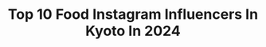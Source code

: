 ---
title: Top 10 Food Instagram Influencers In Kyoto In 2024
description: >-
  Find top food Instagram influencers in Kyoto in 2024. Most popular hashtags: #kyoto #japan #tokyo #ig.
platform: Instagram
hits: 23
text_top: Identify the best Instagram influencers on inBeat.
text_bottom: Our search engine has 23 Instagram influencers like this in Kyoto, Japan for you to connect with.
profiles:
  - username: "stefatty_"
    fullname: >-
      Stephanie
    bio: >-
      📍Tokyo, Japan 🍔 A burger a day keeps the doctor away ⬇️ New YT Video: Kobe & Kyoto Food Adventure
    location: "Japan"
    followers: 39011
    engagement: 955
    commentsToLikes: 0.042617
    id: ckap1n6hav9o80i783vql3rm8
    verified: false
    hashtags: "#novababe, #mycalvins, #pr"
  - username: "moomoomama0502"
    fullname: >-
      satomi
    bio: >-
      •Kyoto.Japan/ •ごはんと好きなこと🍳☕🍨🍰📸 •@ouchicafe_jp アンバサダー
    location: "Japan"
    followers: 45621
    engagement: 452
    commentsToLikes: 0.008377
    id: ck8tcq0vq08oh0j78fpndhgfl
    verified: false
    hashtags: "#foodie, #instafood, #locari, #teatime"
  - username: "sophiebakas"
    fullname: >-
      Sophie Bakas 🧿
    bio: >-
      TikTok, YouTube & Pinterest : sophiebakas All my recipes 👇🏼
    location: "Japan"
    followers: 376764
    engagement: 313
    commentsToLikes: 0.005148
    id: cl3cuej904tlo0i23k7fs63mk
    verified: false
    hashtags: "#saturday, #island, #brunch, #baking"
  - username: "ami_kisaki"
    fullname: >-
      綺咲 あみ(杏海)💋 Kisaki Ami
    bio: >-
      OSAKA♥タレントモデル 📺KTV 真夜中市場 🌸撮影・モデル・TV出演 🌸MC.ナレーション❤ ଘ(੭*ˊᵕˋ)੭ ੈ✩ お仕事のご依頼・ご相談はDMにて🙏✉📬 ⚠️お仕事以外のDMは返信不可❌ ⏬楽天ルーム🛋
    location: "Japan"
    followers: 4805
    engagement: 735
    commentsToLikes: 0.166966
    id: ck8sy2huxji6l0j78x6khcr5g
    verified: false
    hashtags: "#loft, #tiffany, #curry, #12"
  - username: "japanko_official"
    fullname: >-
      Japan Travel Guide | 日本旅行ガイド
    bio: >-
      🇯🇵 Sharing photos of Japan 🍣 Japanese food recommendations 🗻 Top secret travel destinations you never knew existed in #Japan
    location: "Japan"
    followers: 361551
    engagement: 331
    commentsToLikes: 0.006251
    id: ck14h9vll99ob0i1980o3xwov
    verified: false
    hashtags: "#naturelover, #naturegram, #mountfuji, #pics"
  - username: "xshizzyx"
    fullname: >-
      Shizuka Anderson | アンダーソン静香✨
    bio: >-
      Miss World Japan 2020 Finalist 特別賞受賞 🏆 NHK World TV & YouTube presenter 🎥 🇯🇵x🇨🇦 Halfie See our latest Japan By Food episode here! 😋⤵︎
    location: "Japan"
    followers: 73625
    engagement: 773
    commentsToLikes: 0.015620
    id: ck13741jw9o240i198fwx7yt4
    verified: false
    hashtags: "#japanbyfood, #harajuku, #cp, #missworldjapan2020"
  - username: "yuukaluxury"
    fullname: >-
      米倉 由華
    bio: >-
      Osaka Japan🇯🇵Dubai🇦🇪YOLO! Gotta have fun! Beauty✨Fashion👗Travel🌎 Food🍽Car🏎Music🎹🎻 たまに🔐ストーリーメイン、ドバイライフは非公開用のみでこちらにもたまにストーリー　ビジネス依頼お問い合わせのDMは全てハリーの⬇️へ
    location: "Japan"
    followers: 34346
    engagement: 126
    commentsToLikes: 0.025776
    id: ck9wdyfjzhu3l0j78paoc88ym
    verified: false
    hashtags: "#amazing, #fashion, #luxuryhotel, #cannes"
  - username: "misaaa0810"
    fullname: >-
      ❁𝐌𝐢𝐬𝐚 𝐒𝐡𝐢𝐦𝐢𝐳𝐮❁
    bio: >-
      Hawaii🌴/fashion👗/food🍴/golf🏌️‍♀️
    location: "Japan"
    followers: 8596
    engagement: 606
    commentsToLikes: 0.017357
    id: ckap8a928ni6a0i78gbg6imzy
    verified: false
    hashtags: "#ootd, #coordinate, #levis, #gypsohila"
  - username: "erika520anko"
    fullname: >-
      ERIKA
    bio: >-
      🌸🏝🌻🍔🍖⭐️⛰🍓🍭 📍#Kyoto ☺︎Japan 🌱自然絶景好き love nature ✈︎ 旅行好き love travel ⛰ 登山好き love mountain.hike 🍟食べるの好き love food 🐶my dog✩あんこ 🎀💓🌺🌼🍎☀🌴🍜🍫 YouTubeはこちら💁‍♀️👇
    location: "Japan"
    followers: 15931
    engagement: 619
    commentsToLikes: 0.017330
    id: ck14j8wshj55c0i19ph3j9qbz
    verified: false
    hashtags: "#igersjp, #tokyocameraclub, #tabippo, #team"
  - username: "aiii528"
    fullname: >-
      AI / bodymake
    bio: >-
      🇯🇵JPN/Kyoto/1992/食育実践プランナー資格 ▫️BODY MAKE&おうちごはん ▫️CanCam8月号にBeforeAfter掲載💓 1年で−8.5kg🌼努力次第で人は変われる🕊🤍 毎日の自宅トレーニングで健康的な体を作る🌈
    location: "Japan"
    followers: 15177
    engagement: 178
    commentsToLikes: 0.017179
    id: ckap5uyysda3a0i78b7h5vsom
    verified: false
    hashtags: "#friends, #cookingram, #abs, #bodymake"
---